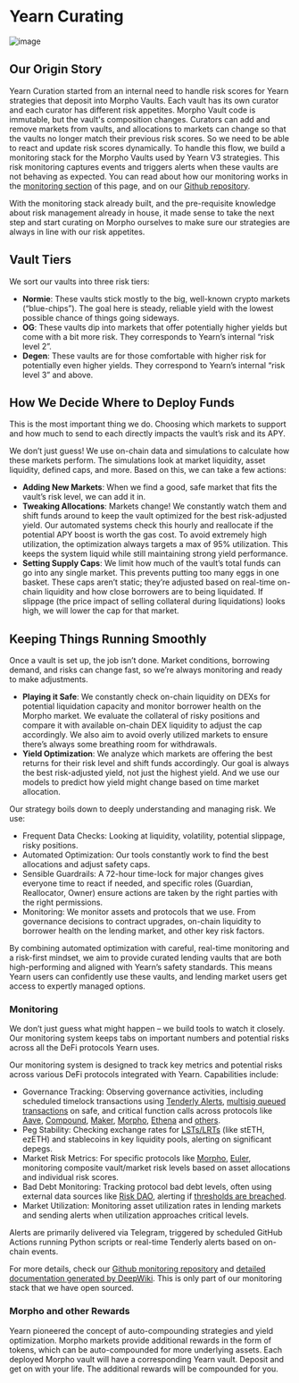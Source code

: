 # Yearn Curating

![image](/img/curating/yearning.jpg)

## Our Origin Story

Yearn Curation started from an internal need to handle risk scores for Yearn strategies that deposit into Morpho Vaults. Each vault has its own curator and each curator has different risk appetites. Morpho Vault code is immutable, but the vault's composition changes. Curators can add and remove markets from vaults, and allocations to markets can change so that the vaults no longer match their previous risk scores. So we need to be able to react and update risk scores dynamically. To handle this flow, we build a monitoring stack for the Morpho Vaults used by Yearn V3 strategies. This risk monitoring captures events and triggers alerts when these vaults are not behaving as expected. You can read about how our monitoring works in the [monitoring section](#monitoring) of this page, and on our [Github repository](https://github.com/yearn/monitoring-scripts-py/tree/main/morpho).

With the monitoring stack already built, and the pre-requisite knowledge about risk management already in house, it made sense to take the next step and start curating on Morpho ourselves to make sure our strategies are always in line with our risk appetites.

## Vault Tiers

We sort our vaults into three risk tiers:

- **Normie**: These vaults stick mostly to the big, well-known crypto markets (“blue-chips”). The goal here is steady, reliable yield with the lowest possible chance of things going sideways.
- **OG**: These vaults dip into markets that offer potentially higher yields but come with a bit more risk. They corresponds to Yearn’s internal “risk level 2”.
- **Degen**: These vaults are for those comfortable with higher risk for potentially even higher yields. They correspond to Yearn’s internal “risk level 3” and above.

## How We Decide Where to Deploy Funds

This is the most important thing we do. Choosing which markets to support and how much to send to each directly impacts the vault’s risk and its APY.

We don’t just guess! We use on-chain data and simulations to calculate how these markets perform. The simulations look at market liquidity, asset liquidity, defined caps, and more. Based on this, we can take a few actions:

- **Adding New Markets**: When we find a good, safe market that fits the vault’s risk level, we can add it in.
- **Tweaking Allocations**: Markets change! We constantly watch them and shift funds around to keep the vault optimized for the best risk-adjusted yield. Our automated systems check this hourly and reallocate if the potential APY boost is worth the gas cost. To avoid extremely high utilization, the optimization always targets a max of 95% utilization. This keeps the system liquid while still maintaining strong yield performance.
- **Setting Supply Caps**: We limit how much of the vault’s total funds can go into any single market. This prevents putting too many eggs in one basket. These caps aren’t static; they’re adjusted based on real-time on-chain liquidity and how close borrowers are to being liquidated. If slippage (the price impact of selling collateral during liquidations) looks high, we will lower the cap for that market.

## Keeping Things Running Smoothly

Once a vault is set up, the job isn’t done. Market conditions, borrowing demand, and risks can change fast, so we’re always monitoring and ready to make adjustments.

- **Playing it Safe**: We constantly check on-chain liquidity on DEXs for potential liquidation capacity and monitor borrower health on the Morpho market. We evaluate the collateral of risky positions and compare it with available on-chain DEX liquidity to adjust the cap accordingly. We also aim to avoid overly utilized markets to ensure there’s always some breathing room for withdrawals.
- **Yield Optimization**: We analyze which markets are offering the best returns for their risk level and shift funds accordingly. Our goal is always the best risk-adjusted yield, not just the highest yield. And we use our models to predict how yield might change based on time market allocation.

Our strategy boils down to deeply understanding and managing risk. We use:

- Frequent Data Checks: Looking at liquidity, volatility, potential slippage, risky positions.
- Automated Optimization: Our tools constantly work to find the best allocations and adjust safety caps.
- Sensible Guardrails: A 72-hour time-lock for major changes gives everyone time to react if needed, and specific roles (Guardian, Reallocator, Owner) ensure actions are taken by the right parties with the right permissions.
- Monitoring: We monitor assets and protocols that we use. From governance decisions to contract upgrades, on-chain liquidity to borrower health on the lending market, and other key risk factors.

By combining automated optimization with careful, real-time monitoring and a risk-first mindset, we aim to provide curated lending vaults that are both high-performing and aligned with Yearn’s safety standards. This means Yearn users can confidently use these vaults, and lending market users get access to expertly managed options.

### Monitoring

We don’t just guess what might happen – we build tools to watch it closely. Our monitoring system keeps tabs on important numbers and potential risks across all the DeFi protocols Yearn uses.

Our monitoring system is designed to track key metrics and potential risks across various DeFi protocols integrated with Yearn.
Capabilities include:

- Governance Tracking: Observing governance activities, including scheduled timelock transactions using [Tenderly Alerts](https://docs.tenderly.co/alerts/intro-to-alerts), [multisig queued transactions](https://github.com/yearn/monitoring-scripts-py/blob/main/safe/main.py) on safe, and critical function calls across protocols like [Aave](https://github.com/yearn/monitoring-scripts-py/tree/main/aave), [Compound](https://github.com/yearn/monitoring-scripts-py/tree/main/compound), [Maker](https://github.com/yearn/monitoring-scripts-py/tree/main/maker), [Morpho](https://github.com/yearn/monitoring-scripts-py/tree/main/morpho), [Ethena](https://github.com/yearn/monitoring-scripts-py/tree/main/ethena) and [others](https://github.com/yearn/monitoring-scripts-py/tree/main/README.md).
- Peg Stability: Checking exchange rates for [LSTs/LRTs](https://github.com/yearn/monitoring-scripts-py/tree/main/lrt-pegs) (like stETH, ezETH) and stablecoins in key liquidity pools, alerting on significant depegs.
- Market Risk Metrics: For specific protocols like [Morpho](https://github.com/yearn/monitoring-scripts-py/tree/main/morpho), [Euler](https://github.com/yearn/monitoring-scripts-py/tree/main/euler), monitoring composite vault/market risk levels based on asset allocations and individual risk scores.
- Bad Debt Monitoring: Tracking protocol bad debt levels, often using external data sources like [Risk DAO](https://github.com/Risk-DAO/simulation-results), alerting if [thresholds are breached](https://github.com/yearn/monitoring-scripts-py/blob/main/bad-debt/bad-debt-trigger.py).
- Market Utilization: Monitoring asset utilization rates in lending markets and sending alerts when utilization approaches critical levels.

Alerts are primarily delivered via Telegram, triggered by scheduled GitHub Actions running Python scripts or real-time Tenderly alerts based on on-chain events.

For more details, check our [Github monitoring repository](https://github.com/yearn/monitoring-scripts-py) and [detailed documentation generated by DeepWiki](https://deepwiki.com/yearn/monitoring-scripts-py/). This is only part of our monitoring stack that we have open sourced.

### Morpho and other Rewards

Yearn pioneered the concept of auto-compounding strategies and yield optimization. Morpho markets provide additional rewards in the form of tokens, which can be auto-compounded for more underlying assets. Each deployed Morpho vault will have a corresponding Yearn vault. Deposit and get on with your life. The additional rewards will be compounded for you.
